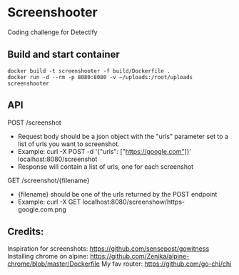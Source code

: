 # Screenshooter
Coding challenge for Detectify

## Build and start container
```
docker build -t screenshooter -f build/Dockerfile .
docker run -d --rm -p 8080:8080 -v ~/uploads:/root/uploads screenshooter
```

## API
POST /screenshot
- Request body should be a json object with the "urls" parameter set to a list of urls you want to screenshot.
- Example: curl -X POST -d '{"urls": ["https://google.com"]}' localhost:8080/screenshot
- Response will contain a list of urls, one for each screenshot

GET /screenshot/{filename}
- {filename} should be one of the urls returned by the POST endpoint
- Example: curl -X GET localhost:8080/screenshow/https-google.com.png

## Credits:
Inspiration for screenshots: https://github.com/sensepost/gowitness
Installing chrome on alpine: https://github.com/Zenika/alpine-chrome/blob/master/Dockerfile
My fav router: https://github.com/go-chi/chi
